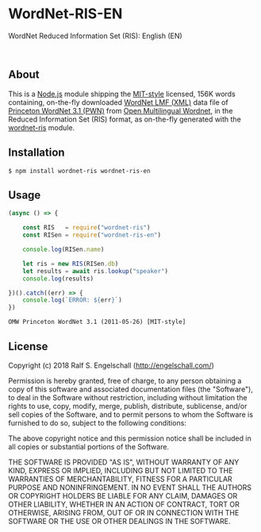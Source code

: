
WordNet-RIS-EN
==============

WordNet Reduced Information Set (RIS): English (EN)

<p/>
<img src="https://nodei.co/npm/wordnet-ris-en.png?downloads=true&stars=true" alt=""/>

<p/>
<img src="https://david-dm.org/rse/wordnet-ris-en.png" alt=""/>

About
-----

This is a [Node.js](https://nodejs.org/) module shipping the
[MIT-style](http://compling.hss.ntu.edu.sg/omw/wns/eng/LICENSE) licensed,
156K words containing, on-the-fly downloaded [WordNet LMF (XML)](https://github.com/globalwordnet/schemas)
data file of [Princeton WordNet 3.1 (PWN)](https://wordnet.princeton.edu/)
from [Open Multilingual Wordnet](http://compling.hss.ntu.edu.sg/omw/),
in the Reduced Information Set (RIS) format, as on-the-fly generated with the
[wordnet-ris](https://npmjs.com/wordnet-ris) module.

Installation
------------

```shell
$ npm install wordnet-ris wordnet-ris-en
```

Usage
-----

```js
(async () => {

    const RIS   = require("wordnet-ris")
    const RISen = require("wordnet-ris-en")

    console.log(RISen.name)

    let ris = new RIS(RISen.db)
    let results = await ris.lookup("speaker")
    console.log(results)

})().catch((err) => {
    console.log(`ERROR: ${err}`)
})
```

```
OMW Princeton WordNet 3.1 (2011-05-26) [MIT-style]
```

License
-------

Copyright (c) 2018 Ralf S. Engelschall (http://engelschall.com/)

Permission is hereby granted, free of charge, to any person obtaining
a copy of this software and associated documentation files (the
"Software"), to deal in the Software without restriction, including
without limitation the rights to use, copy, modify, merge, publish,
distribute, sublicense, and/or sell copies of the Software, and to
permit persons to whom the Software is furnished to do so, subject to
the following conditions:

The above copyright notice and this permission notice shall be included
in all copies or substantial portions of the Software.

THE SOFTWARE IS PROVIDED "AS IS", WITHOUT WARRANTY OF ANY KIND,
EXPRESS OR IMPLIED, INCLUDING BUT NOT LIMITED TO THE WARRANTIES OF
MERCHANTABILITY, FITNESS FOR A PARTICULAR PURPOSE AND NONINFRINGEMENT.
IN NO EVENT SHALL THE AUTHORS OR COPYRIGHT HOLDERS BE LIABLE FOR ANY
CLAIM, DAMAGES OR OTHER LIABILITY, WHETHER IN AN ACTION OF CONTRACT,
TORT OR OTHERWISE, ARISING FROM, OUT OF OR IN CONNECTION WITH THE
SOFTWARE OR THE USE OR OTHER DEALINGS IN THE SOFTWARE.

